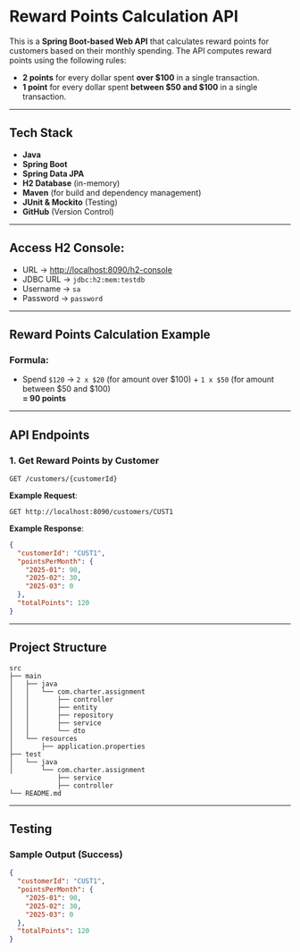 # Reward Points Calculation API

This is a **Spring Boot-based Web API** that calculates reward points for customers based on their monthly spending. The API computes reward points using the following rules:

- **2 points** for every dollar spent **over $100** in a single transaction.
- **1 point** for every dollar spent **between $50 and $100** in a single transaction.

---

## **Tech Stack**
- **Java** 
- **Spring Boot**
- **Spring Data JPA**
- **H2 Database** (in-memory)
- **Maven** (for build and dependency management)
- **JUnit & Mockito** (Testing)
- **GitHub** (Version Control)
---

## **Access H2 Console**:
- URL → [http://localhost:8090/h2-console](http://localhost:8090/h2-console)  
- JDBC URL → `jdbc:h2:mem:testdb`  
- Username → `sa`  
- Password → `password`  

---

## **Reward Points Calculation Example**
### Formula:
- Spend `$120` → `2 x $20` (for amount over $100) + `1 x $50` (for amount between $50 and $100)  
**= 90 points**

---

## **API Endpoints**
### 1. **Get Reward Points by Customer**
`GET /customers/{customerId}`  

**Example Request**:
```http
GET http://localhost:8090/customers/CUST1
```

**Example Response**:
```json
{
  "customerId": "CUST1",
  "pointsPerMonth": {
    "2025-01": 90,
    "2025-02": 30,
    "2025-03": 0
  },
  "totalPoints": 120
}
```

---

## **Project Structure**
```
src
├── main
│   ├── java
│   │   └── com.charter.assignment
│   │       ├── controller
│   │       ├── entity
│   │       ├── repository
│   │       ├── service
│   │       └── dto
│   └── resources
│       ├── application.properties
├── test
│   └── java
│       └── com.charter.assignment
            ├── service
            ├── controller
└── README.md

```

---

## **Testing**


### **Sample Output (Success)**
```json
{
  "customerId": "CUST1",
  "pointsPerMonth": {
    "2025-01": 90,
    "2025-02": 30,
    "2025-03": 0
  },
  "totalPoints": 120
}
```
